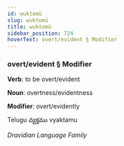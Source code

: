 ```yaml
---
id: wuktomü
slug: wuktomü
title: wuktomü
sidebar_position: 724
hoverText: overt/evident § Modifier
---
```


### overt/evident § Modifier

**Verb**: to be overt/evident

**Noun**: overtness/evidentness

**Modifier**: overt/evidently

Telugu వ్యక్తము vyaktamu 

*Dravidian Language Family*